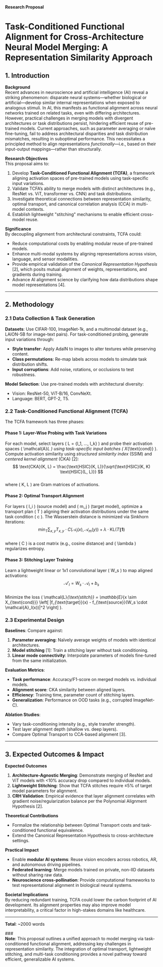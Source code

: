 **Research Proposal**  

# Task-Conditioned Functional Alignment for Cross-Architecture Neural Model Merging: A Representation Similarity Approach  

## 1. Introduction  
**Background**  
Recent advances in neuroscience and artificial intelligence (AI) reveal a striking phenomenon: disparate neural systems—whether biological or artificial—develop similar internal representations when exposed to analogous stimuli. In AI, this manifests as functional alignment across neural networks trained on related tasks, even with differing architectures. However, practical challenges in merging models with divergent architectures or task distributions persist, hindering efficient reuse of pre-trained models. Current approaches, such as parameter averaging or naïve fine-tuning, fail to address architectural disparities and task distribution mismatches, resulting in suboptimal performance. This necessitates a principled method to align representations *functionally*—i.e., based on their input-output mappings—rather than structurally.  

**Research Objectives**  
This proposal aims to:  
1. Develop **Task-Conditioned Functional Alignment (TCFA)**, a framework aligning activation spaces of pre-trained models using task-specific input variations.  
2. Validate TCFA’s ability to merge models with distinct architectures (e.g., ResNet vs. ViT, transformer vs. CNN) and task distributions.  
3. Investigate theoretical connections between representation similarity, optimal transport, and canonical correlation analysis (CCA) in multi-model contexts.  
4. Establish lightweight "stitching" mechanisms to enable efficient cross-model reuse.  

**Significance**  
By decoupling alignment from architectural constraints, TCFA could:  
- Reduce computational costs by enabling modular reuse of pre-trained models.  
- Enhance multi-modal systems by aligning representations across vision, language, and sensor modalities.  
- Provide empirical validation of the *Canonical Representation Hypothesis* [2], which posits mutual alignment of weights, representations, and gradients during training.  
- Advance AI alignment science by clarifying how data distributions shape model representations [4].  

---

## 2. Methodology  

### 2.1 Data Collection & Task Generation  
**Datasets**: Use CIFAR-100, ImageNet-1k, and a multimodal dataset (e.g., LAION-5B for image-text pairs). For task-conditioned probing, generate input variations through:  
- **Style transfer**: Apply AdaIN to images to alter textures while preserving content.  
- **Class permutations**: Re-map labels across models to simulate task distribution shifts.  
- **Input corruptions**: Add noise, rotations, or occlusions to test robustness.  

**Model Selection**: Use pre-trained models with architectural diversity:  
- Vision: ResNet-50, ViT-B/16, ConvNeXt.  
- Language: BERT, GPT-2, T5.  

### 2.2 Task-Conditioned Functional Alignment (TCFA)  
The TCFA framework has three phases:  

#### Phase 1: Layer-Wise Probing with Task Variations  
For each model, select layers \( L = \{l_1, ..., l_k\} \) and probe their activation spaces \( \mathcal{A}_L \) using task-specific input batches \( X_{\text{cond}} \). Compute activation similarity using *structured similarity index* (SSIM) and *centered kernel alignment* (CKA) [2]:  
$$
\text{CKA}(K, L) = \frac{\text{HSIC}(K, L)}{\sqrt{\text{HSIC}(K, K) \text{HSIC}(L, L)}}
$$  
where \( K, L \) are Gram matrices of activations.  

#### Phase 2: Optimal Transport Alignment  
For layers \( l_i \) (source model) and \( m_j \) (target model), optimize a transport plan \( T \) aligning their activation distributions under the same task condition \( c \). The Wasserstein distance is minimized via Sinkhorn iterations:  
$$
\min_T \sum_{x,y} T_{x,y} \cdot C(\mathcal{A}_l(x), \mathcal{A}_m(y)) + \lambda \cdot \text{KL}(T \| \mathbf{1})
$$  
where \( C \) is a cost matrix (e.g., cosine distance) and \( \lambda \) regularizes entropy.  

#### Phase 3: Stitching Layer Training  
Learn a lightweight linear or 1x1 convolutional layer \( W_s \) to map aligned activations:  
$$
\mathcal{A}'_l = W_s \cdot \mathcal{A}_l + b_s
$$  
Minimize the loss \( \mathcal{L}_{\text{stitch}} = \mathbb{E}_{x \sim X_{\text{cond}}} \left[ \|f_{\text{target}}(x) - f_{\text{source}}(W_s \cdot \mathcal{A}_l(x))\|^2 \right] \).  

### 2.3 Experimental Design  
**Baselines**: Compare against:  
1. **Parameter averaging**: Naïvely average weights of models with identical architectures.  
2. **Model stitching** [1]: Train a stitching layer without task conditioning.  
3. **Linear mode connectivity**: Interpolate parameters of models fine-tuned from the same initialization.  

**Evaluation Metrics**:  
- **Task performance**: Accuracy/F1-score on merged models vs. individual models.  
- **Alignment score**: CKA similarity between aligned layers.  
- **Efficiency**: Training time, parameter count of stitching layers.  
- **Generalization**: Performance on OOD tasks (e.g., corrupted ImageNet-C).  

**Ablation Studies**:  
- Vary task-conditioning intensity (e.g., style transfer strength).  
- Test layer alignment depth (shallow vs. deep layers).  
- Compare Optimal Transport to CCA-based alignment [3].  

---

## 3. Expected Outcomes & Impact  
**Expected Outcomes**  
1. **Architecture-Agnostic Merging**: Demonstrate merging of ResNet and ViT models with <10% accuracy drop compared to individual models.  
2. **Lightweight Stitching**: Show that TCFA stitches require ≤5% of target model parameters for alignment.  
3. **CRH Validation**: Empirical evidence that layer alignment correlates with gradient noise/regularization balance per the Polynomial Alignment Hypothesis [2].  

**Theoretical Contributions**  
- Formalize the relationship between Optimal Transport costs and task-conditioned functional equivalence.  
- Extend the Canonical Representation Hypothesis to cross-architecture settings.  

**Practical Impact**  
- Enable **modular AI systems**: Reuse vision encoders across robotics, AR, and autonomous driving pipelines.  
- **Federated learning**: Merge models trained on private, non-IID datasets without sharing raw data.  
- **Neuroscience cross-pollination**: Provide computational frameworks to test representational alignment in biological neural systems.  

**Societal Implications**  
By reducing redundant training, TCFA could lower the carbon footprint of AI development. Its alignment properties may also improve model interpretability, a critical factor in high-stakes domains like healthcare.  

---  
**Total**: ~2000 words  

\#\#\#  
**Note**: This proposal outlines a unified approach to model merging via task-conditioned functional alignment, addressing key challenges in representation similarity. The integration of optimal transport, lightweight stitching, and multi-task conditioning provides a novel pathway toward efficient, generalizable AI systems.